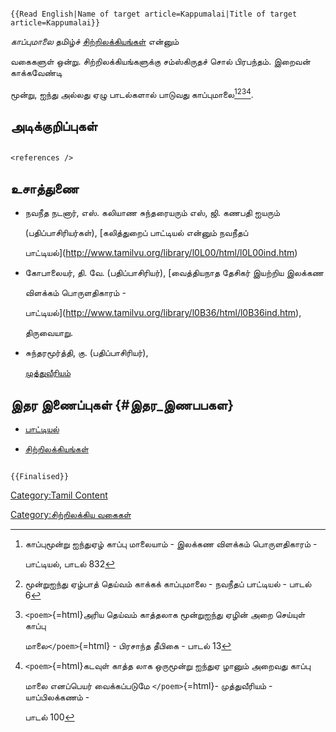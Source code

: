 ```{=mediawiki}
{{Read English|Name of target article=Kappumalai|Title of target article=Kappumalai}}
```
*காப்புமாலை* தமிழ்ச் [சிற்றிலக்கியங்கள்](சிற்றிலக்கியங்கள் "wikilink") என்னும்
வகைகளுள் ஒன்று. சிற்றிலக்கியங்களுக்கு சம்ஸ்கிருதச் சொல் பிரபந்தம். இறைவன் காக்கவேண்டி
மூன்று, ஐந்து அல்லது ஏழு பாடல்களால் பாடுவது காப்புமாலை[^1][^2][^3][^4].

## அடிக்குறிப்புகள்

```{=html}
<references />
```
## உசாத்துணை

-   நவநீத நடனார், எஸ். கலியாண சுந்தரையரும் எஸ், ஜி. கணபதி ஐயரும்
    (பதிப்பாசிரியர்கள்), [கலித்துறைப் பாட்டியல் என்னும் நவநீதப்
    பாட்டியல்](http://www.tamilvu.org/library/l0L00/html/l0L00ind.htm)
-   கோபாலையர், தி. வே. (பதிப்பாசிரியர்), [வைத்தியநாத தேசிகர் இயற்றிய இலக்கண
    விளக்கம் பொருளதிகாரம் -
    பாட்டியல்](http://www.tamilvu.org/library/l0B36/html/l0B36ind.htm),
    திருவையாறு.
-   சுந்தரமூர்த்தி, கு. (பதிப்பாசிரியர்),
    [முத்துவீரியம்](https://www.tamilvu.org/ta/library-l0I00-html-l0I00ind-120207)

## இதர இணைப்புகள் {#இதர_இணபபகள}

-   [பாட்டியல்](பாட்டியல் "wikilink")
-   [சிற்றிலக்கியங்கள்](சிற்றிலக்கியங்கள் "wikilink")

```{=mediawiki}
{{Finalised}}
```
[Category:Tamil Content](Category:Tamil_Content "wikilink")
[Category:சிற்றிலக்கிய வகைகள்](Category:சிற்றிலக்கிய_வகைகள் "wikilink")

[^1]: காப்புமூன்று ஐந்துஏழ் காப்பு மாலையாம் - இலக்கண விளக்கம் பொருளதிகாரம் -
    பாட்டியல், பாடல் 832

[^2]: மூன்றுஐந்து ஏழ்பாத் தெய்வம் காக்கக் காப்புமாலை - நவநீதப் பாட்டியல் - பாடல் 6

[^3]: `<poem>`{=html}அரிய தெய்வம் காத்தலாக மூன்றுஐந்து ஏழின் அறை செய்யுள் காப்பு
    மாலை`</poem>`{=html} - பிரசாந்த தீபிகை - பாடல் 13

[^4]: `<poem>`{=html}கடவுள் காத்த லாக ஒருமூன்று ஐந்துஏ ழானும் அறைவது காப்பு
    மாலை எனப்பெயர் வைக்கப்படுமே `</poem>`{=html}- முத்துவீரியம் - யாப்பிலக்கணம் -
    பாடல் 100
